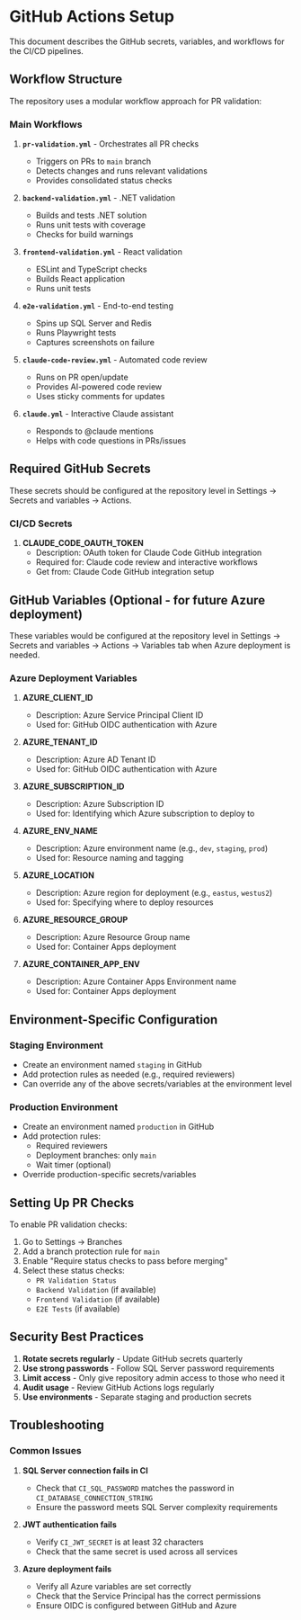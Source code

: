 # GitHub Actions Setup

This document describes the GitHub secrets, variables, and workflows for the CI/CD pipelines.

## Workflow Structure

The repository uses a modular workflow approach for PR validation:

### Main Workflows

1. **`pr-validation.yml`** - Orchestrates all PR checks
   - Triggers on PRs to `main` branch
   - Detects changes and runs relevant validations
   - Provides consolidated status checks

2. **`backend-validation.yml`** - .NET validation
   - Builds and tests .NET solution
   - Runs unit tests with coverage
   - Checks for build warnings

3. **`frontend-validation.yml`** - React validation
   - ESLint and TypeScript checks
   - Builds React application
   - Runs unit tests

4. **`e2e-validation.yml`** - End-to-end testing
   - Spins up SQL Server and Redis
   - Runs Playwright tests
   - Captures screenshots on failure

5. **`claude-code-review.yml`** - Automated code review
   - Runs on PR open/update
   - Provides AI-powered code review
   - Uses sticky comments for updates

6. **`claude.yml`** - Interactive Claude assistant
   - Responds to @claude mentions
   - Helps with code questions in PRs/issues

## Required GitHub Secrets

These secrets should be configured at the repository level in Settings → Secrets and variables → Actions.

### CI/CD Secrets

1. **CLAUDE_CODE_OAUTH_TOKEN**
   - Description: OAuth token for Claude Code GitHub integration
   - Required for: Claude code review and interactive workflows
   - Get from: Claude Code GitHub integration setup

## GitHub Variables (Optional - for future Azure deployment)

These variables would be configured at the repository level in Settings → Secrets and variables → Actions → Variables tab when Azure deployment is needed.

### Azure Deployment Variables

1. **AZURE_CLIENT_ID**
   - Description: Azure Service Principal Client ID
   - Used for: GitHub OIDC authentication with Azure

2. **AZURE_TENANT_ID**
   - Description: Azure AD Tenant ID
   - Used for: GitHub OIDC authentication with Azure

3. **AZURE_SUBSCRIPTION_ID**
   - Description: Azure Subscription ID
   - Used for: Identifying which Azure subscription to deploy to

4. **AZURE_ENV_NAME**
   - Description: Azure environment name (e.g., `dev`, `staging`, `prod`)
   - Used for: Resource naming and tagging

5. **AZURE_LOCATION**
   - Description: Azure region for deployment (e.g., `eastus`, `westus2`)
   - Used for: Specifying where to deploy resources

6. **AZURE_RESOURCE_GROUP**
   - Description: Azure Resource Group name
   - Used for: Container Apps deployment

7. **AZURE_CONTAINER_APP_ENV**
   - Description: Azure Container Apps Environment name
   - Used for: Container Apps deployment

## Environment-Specific Configuration

### Staging Environment
- Create an environment named `staging` in GitHub
- Add protection rules as needed (e.g., required reviewers)
- Can override any of the above secrets/variables at the environment level

### Production Environment
- Create an environment named `production` in GitHub
- Add protection rules:
  - Required reviewers
  - Deployment branches: only `main`
  - Wait timer (optional)
- Override production-specific secrets/variables

## Setting Up PR Checks

To enable PR validation checks:

1. Go to Settings → Branches
2. Add a branch protection rule for `main`
3. Enable "Require status checks to pass before merging"
4. Select these status checks:
   - `PR Validation Status`
   - `Backend Validation` (if available)
   - `Frontend Validation` (if available)
   - `E2E Tests` (if available)

## Security Best Practices

1. **Rotate secrets regularly** - Update GitHub secrets quarterly
2. **Use strong passwords** - Follow SQL Server password requirements
3. **Limit access** - Only give repository admin access to those who need it
4. **Audit usage** - Review GitHub Actions logs regularly
5. **Use environments** - Separate staging and production secrets

## Troubleshooting

### Common Issues

1. **SQL Server connection fails in CI**
   - Check that `CI_SQL_PASSWORD` matches the password in `CI_DATABASE_CONNECTION_STRING`
   - Ensure the password meets SQL Server complexity requirements

2. **JWT authentication fails**
   - Verify `CI_JWT_SECRET` is at least 32 characters
   - Check that the same secret is used across all services

3. **Azure deployment fails**
   - Verify all Azure variables are set correctly
   - Check that the Service Principal has the correct permissions
   - Ensure OIDC is configured between GitHub and Azure
